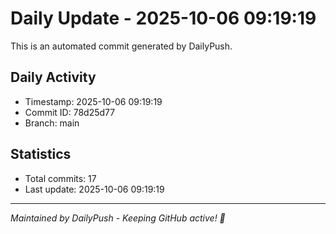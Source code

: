 # Daily Update - 2025-10-06 09:19:19

This is an automated commit generated by DailyPush.

## Daily Activity
- Timestamp: 2025-10-06 09:19:19
- Commit ID: 78d25d77
- Branch: main

## Statistics
- Total commits: 17
- Last update: 2025-10-06 09:19:19

---
*Maintained by DailyPush - Keeping GitHub active! 🚀*
